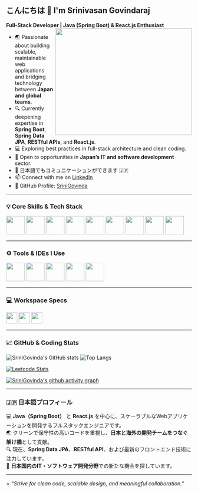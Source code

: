 ## こんにちは 👋 I'm Srinivasan Govindaraj  

**Full-Stack Developer | Java (Spring Boot) & React.js Enthusiast**  
<img align="right" width="370" height="290" src="https://media.tenor.com/GfSX-u7VGM4AAAAC/coding.gif">

- 🌏 Passionate about building scalable, maintainable web applications and bridging technology between **Japan and global teams**.  
- 🔍 Currently deepening expertise in **Spring Boot**, **Spring Data JPA**, **RESTful APIs**, and **React.js**.  
- 💻 Exploring best practices in full-stack architecture and clean coding.  
- 🤝 Open to opportunities in **Japan’s IT and software development** sector.  
- 💬 日本語でもコミュニケーションができます 🇯🇵  
- 📫 Connect with me on [LinkedIn](https://www.linkedin.com/in/srinivasan-govindaraj-2a268a52/)  
- 🐙 GitHub Profile: [SriniGovinda](https://github.com/SriniGovinda)

---

### 💡 Core Skills & Tech Stack
<img height="50" width="50" src="https://img.icons8.com/color/48/000000/java-coffee-cup-logo.png"/> 
<img height="50" width="50" src="https://img.icons8.com/color/48/000000/spring-logo.png"/> 
<img height="50" width="50" src="https://img.icons8.com/plasticine/100/000000/react.png"/> 
<img height="50" width="50" src="https://img.icons8.com/color/48/000000/javascript.png"/> 
<img height="50" width="50" src="https://img.icons8.com/color/48/000000/html-5.png"/> 
<img height="50" width="50" src="https://img.icons8.com/color/48/000000/css3.png"/> 
<img height="50" width="50" src="https://img.icons8.com/fluency/48/000000/mysql-logo.png"/> 
<img height="50" width="50" src="https://img.icons8.com/color/48/000000/git.png"/> 
<img height="50" width="50" src="https://img.icons8.com/color/48/000000/github.png"/>

---

### ⚙️ Tools & IDEs I Use
<img height="50" width="50" src="https://img.icons8.com/color/48/000000/visual-studio-code-2019.png"/> 
<img height="50" width="50" src="https://img.icons8.com/officel/480/java-eclipse.png"/> 
<img height="50" width="50" src="https://img.icons8.com/color/48/000000/intellij-idea.png"/> 
<img height="50" width="50" src="https://img.icons8.com/color/48/000000/postman.png"/> 
<img height="50" width="50" src="https://img.icons8.com/color/48/000000/figma--v1.png"/> 

---

### 💻 Workspace Specs
<img height="30" src="https://img.shields.io/badge/Windows-11-0078D6?style=for-the-badge&logo=windows&logoColor=white"/> 
<img height="30" src="https://img.shields.io/badge/Intel-Core_i5_10th_Gen-0071C5?style=for-the-badge&logo=intel&logoColor=white"/> 
<img height="30" src="https://img.shields.io/badge/RAM-16GB-0071C5?style=for-the-badge&logo=memcached&logoColor=white"/> 

---

### 📈 GitHub & Coding Stats
![SriniGovinda's GitHub stats](https://github-readme-stats.vercel.app/api?username=SriniGovinda&theme=dark&show_icons=true&hide=issues,contribs)
![Top Langs](https://github-readme-stats.vercel.app/api/top-langs/?username=SriniGovinda&layout=compact&theme=dark)

[![Leetcode Stats](https://leetcard.jacoblin.cool/srinigovinda?ext=contest&theme=dark)](https://leetcode.com/srinigovinda)

[![SriniGovinda's github activity graph](https://github-readme-activity-graph.vercel.app/graph?username=SriniGovinda&bg_color=000000&color=ffffff&line=00bfff&point=ffffff&area=true&hide_border=true)](https://github.com/ashutosh00710/github-readme-activity-graph)

---

### 🇯🇵 日本語プロフィール
💻 **Java（Spring Boot）** と **React.js** を中心に、スケーラブルなWebアプリケーションを開発するフルスタックエンジニアです。  
🌏 クリーンで保守性の高いコードを重視し、**日本と海外の開発チームをつなぐ架け橋**として貢献。  
🔍 現在、**Spring Data JPA**、**RESTful API**、および最新のフロントエンド技術に注力しています。  
🤝 **日本国内のIT・ソフトウェア開発分野**での新たな機会を探しています。  

---

⭐ _“Strive for clean code, scalable design, and meaningful collaboration.”_  
